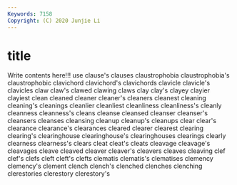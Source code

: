 ```yaml
---
Keywords: 7158
Copyright: (C) 2020 Junjie Li
---
```


# title

Write contents here!!!
use
clause's 
clauses 
claustrophobia 
claustrophobia's 
claustrophobic 
clavichord 
clavichord's 
clavichords 
clavicle 
clavicle's
clavicles 
claw 
claw's 
clawed 
clawing 
claws 
clay 
clay's 
clayey 
clayier
clayiest 
clean 
cleaned 
cleaner 
cleaner's 
cleaners 
cleanest 
cleaning 
cleaning's 
cleanings
cleanlier 
cleanliest 
cleanliness 
cleanliness's 
cleanly 
cleanness 
cleanness's 
cleans 
cleanse 
cleansed
cleanser 
cleanser's 
cleansers 
cleanses 
cleansing 
cleanup 
cleanup's 
cleanups 
clear 
clear's
clearance 
clearance's 
clearances 
cleared 
clearer 
clearest 
clearing 
clearing's 
clearinghouse 
clearinghouse's
clearinghouses 
clearings 
clearly 
clearness 
clearness's 
clears 
cleat 
cleat's 
cleats 
cleavage
cleavage's 
cleavages 
cleave 
cleaved 
cleaver 
cleaver's 
cleavers 
cleaves 
cleaving 
clef
clef's 
clefs 
cleft 
cleft's 
clefts 
clematis 
clematis's 
clematises 
clemency 
clemency's
clement 
clench 
clench's 
clenched 
clenches 
clenching 
clerestories 
clerestory 
clerestory's 

